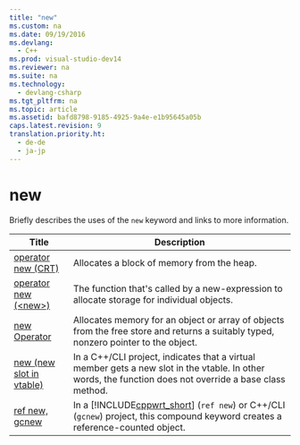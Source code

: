 ```yaml
---
title: "new"
ms.custom: na
ms.date: 09/19/2016
ms.devlang: 
  - C++
ms.prod: visual-studio-dev14
ms.reviewer: na
ms.suite: na
ms.technology: 
  - devlang-csharp
ms.tgt_pltfrm: na
ms.topic: article
ms.assetid: bafd8798-9185-4925-9a4e-e1b95645a05b
caps.latest.revision: 9
translation.priority.ht: 
  - de-de
  - ja-jp
---
```

# new
Briefly describes the uses of the `new` keyword and links to more information.  
  
|Title|Description|  
|-----------|-----------------|  
|[operator new (CRT)](../vs140/operator-new--CRT-.md)|Allocates a block of memory from the heap.|  
|[operator new (<new\>)](../vs140/operator-new---new--.md)|The function that's called by a new-expression to allocate storage for individual objects.|  
|[new Operator](../vs140/new-Operator--C---.md)|Allocates memory for an object or array of objects from the free store and returns a suitably typed, nonzero pointer to the object.|  
|[new (new slot in vtable)](../vs140/new--new-slot-in-vtable----C---Component-Extensions-.md)|In a C++/CLI project, indicates that a virtual member gets a new slot in the vtable. In other words, the function does not override a base class method.|  
|[ref new, gcnew](../vs140/ref-new--gcnew---C---Component-Extensions-.md)|In a [!INCLUDE[cppwrt_short](../vs140/includes/cppwrt_short_md.md)] (`ref new`) or C++/CLI (`gcnew`) project, this compound keyword creates a reference-counted object.|